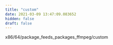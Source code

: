 ```yaml
---
title: "custom"
date: 2021-03-09 13:47:09.083652
hidden: false
draft: false
---
```


x86/64/package_feeds_packages_ffmpeg/custom

